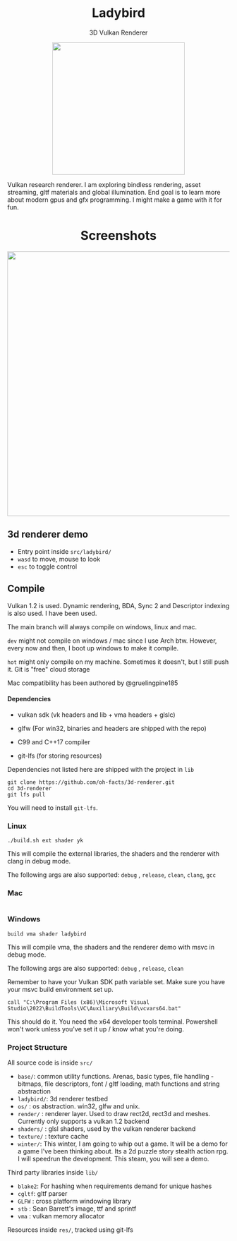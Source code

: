 <p>
<h1 align="center">Ladybird</h2>
<p align="center">3D Vulkan Renderer</p>
<p align="center">
<img width="300"src="res/ladybird/ladybird.png">
</p>
</p>

Vulkan research renderer. I am exploring bindless rendering, asset streaming, gltf materials and global illumination. End goal is to learn more about modern gpus and gfx programming. I might make a game with it for fun.

<p>
<h1 align="center">Screenshots</h2>
<p align="center">
<img width="600"src="res/ladybird/demo.png">
</p>
</p>

## 3d renderer demo
- Entry point inside `src/ladybird/`
- `wasd` to move, mouse to look
- `esc` to toggle control

## Compile

Vulkan 1.2 is used. Dynamic rendering, BDA, Sync 2 and Descriptor indexing is also used. I have been used.

The main branch will always compile on windows, linux and mac. 

`dev` might not compile on windows / mac since I use Arch btw. However, every now and then, I boot up windows to make it compile.

`hot` might only compile on my machine. Sometimes it doesn't, but I still push it. Git is "free" cloud storage

Mac compatibility has been authored by @gruelingpine185

#### Dependencies

- vulkan sdk (vk headers and lib + vma headers + glslc)

- glfw (For win32, binaries and headers are shipped with the repo)

- C99 and C++17 compiler

- git-lfs (for storing resources)

Dependencies not listed here are shipped with the project in `lib`

```
git clone https://github.com/oh-facts/3d-renderer.git
cd 3d-renderer
git lfs pull
```

You will need to install `git-lfs`.

### Linux

```shell
./build.sh ext shader yk
```

This will compile the external libraries, the shaders and the renderer with clang in debug mode.

The following args are also supported:  `debug` , `release`, `clean`, `clang`, `gcc`

### Mac

```

```

### Windows

```batch
build vma shader ladybird
```

This will compile vma, the shaders and the renderer demo with msvc in debug mode.

The following args are also supported: `debug` , `release`, `clean`

Remember to have your Vulkan SDK path variable set.
Make sure you have your msvc build environment set up.

```
call "C:\Program Files (x86)\Microsoft Visual Studio\2022\BuildTools\VC\Auxiliary\Build\vcvars64.bat"
```

This should do it. You need the x64 developer tools terminal. Powershell won't work unless you've set it up / know what you're doing.

### Project Structure

All source code is inside `src/`
- `base/`: common utility functions. Arenas, basic types, file handling - bitmaps, file descriptors, font / gltf loading, math functions and string abstraction
- `ladybird/`: 3d renderer testbed
- `os/` : os abstraction. win32, glfw and unix.
- `render/` : renderer layer. Used to draw rect2d, rect3d and meshes. Currently only supports a vulkan 1.2 backend
- `shaders/` : glsl shaders, used by the vulkan renderer backend
- `texture/` : texture cache
- `winter/`: This winter, I am going to whip out a game. It will be a demo  for a game I've been thinking about. Its a 2d puzzle story stealth action rpg. I will speedrun the development. This steam, you will see a demo.

Third party libraries inside `lib/`
- `blake2`: For hashing when requirements demand for unique hashes
- `cgltf`: gltf parser
- `GLFW` : cross platform windowing library 
- `stb` : Sean Barrett's image, ttf and sprintf
- `vma` : vulkan memory allocator

Resources inside `res/`, tracked using git-lfs